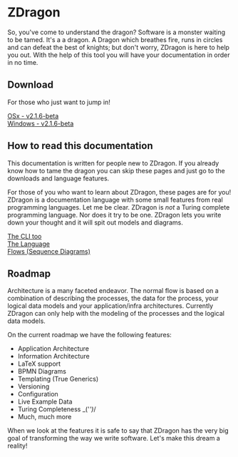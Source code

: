﻿# ZDragon

So, you've come to understand the dragon? Software is a monster waiting to be tamed. It's a a
dragon. A Dragon which breathes fire, runs in circles and can defeat the best of knights; but don't
worry, ZDragon is here to help you out. With the help of this tool you will have your documentation
in order in no time.

## Download

For those who just want to jump in!

[OSx - v2.1.6-beta](https://github.com/Baudin999/ZDragon.NET/releases/download/v2.1.6-beta/ckc)<br />
[Windows - v2.1.6-beta](https://github.com/Baudin999/ZDragon.NET/releases/download/v2.1.6-beta/ckc.exe)

## How to read this documentation

This documentation is written for people new to ZDragon. If you already know how to tame the dragon
you can skip these pages and just go to the downloads and language features.

For those of you who want to learn about ZDragon, these pages are for you! ZDragon is a
documentation language with some small features from real programming languages. Let me be clear.
ZDragon is _not_ a Turing complete programming language. Nor does it try to be one. ZDragon lets you
write down your thought and it will spit out models and diagrams.

[The CLI too](./cli.html) <br /> [The Language](./language.html) <br />
[Flows (Sequence Diagrams)](./flows.html) <br />

## Roadmap

Architecture is a many faceted endeavor. The normal flow is based on a combination of describing the
processes, the data for the process, your logical data models and your application/infra
architectures. Currently ZDragon can only help with the modeling of the processes and the logical
data models.

On the current roadmap we have the following features:

- Application Architecture
- Information Architecture
- LaTeX support
- BPMN Diagrams
- Templating (True Generics)
- Versioning
- Configuration
- Live Example Data
- Turing Completeness \_('_')_/
- Much, much more

When we look at the features it is safe to say that ZDragon has the very big goal of transforming
the way we write software. Let's make this dream a reality!
